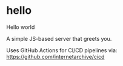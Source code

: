 # hello
Hello world

A simple JS-based server that greets you.

Uses GitHub Actions for CI/CD pipelines via:
https://github.com/internetarchive/cicd

